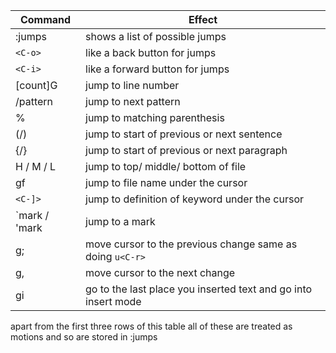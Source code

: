 | Command       | Effect                                                         |
| ------------- | -------------------------------------------------------------- |
| :jumps        | shows a list of possible jumps                                 |
| `<C-o>`       | like a back button for jumps                                   |
| `<C-i>`       | like a forward button for jumps                                |
| [count]G      | jump to line number                                            |
| /pattern      | jump to next pattern                                           |
| %             | jump to matching parenthesis                                   |
| (/)           | jump to start of previous or next sentence                     |
| {/}           | jump to start of previous or next paragraph                    |
| H / M / L     | jump to top/ middle/ bottom of file                            |
| gf            | jump to file name under the cursor                             |
| `<C-]>`       | jump to definition of keyword under the cursor                 |
| `mark / 'mark | jump to a mark                                                 |
| g;            | move cursor to the previous change same as doing `u<C-r>`      |
| g,            | move cursor to the next change                                 |
| gi            | go to the last place you inserted text and go into insert mode |
apart from the first three rows of this table all of these are treated as motions and so are stored in :jumps 